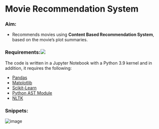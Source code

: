 # Movie Recommendation System

### Aim:

- Recommends movies using **Content Based Recommendation System**, based on the movie’s plot summaries.

### Requirements:![](Aspose.Words.e37c25dd-c0ee-4eff-9c80-006d8432fce1.001.png)
The code is written in a Jupyter Notebook with a Python 3.9  kernel and in addition, it requires the following:

- [Pandas](http://pandas.pydata.org/)
- [Matplotlib](http://matplotlib.org/)
- [Scikit-Learn](https://scikit-learn.org/)
- [Python AST Module](https://docs.python.org/3.7/library/ast.html)
- [NLTK](https://www.nltk.org/)

### Snippets:

![image](https://github.com/Anushkagc/Movie-Recommendation/assets/75270684/a778a82d-d04a-4832-8bc5-3cfdf9834bb4)
